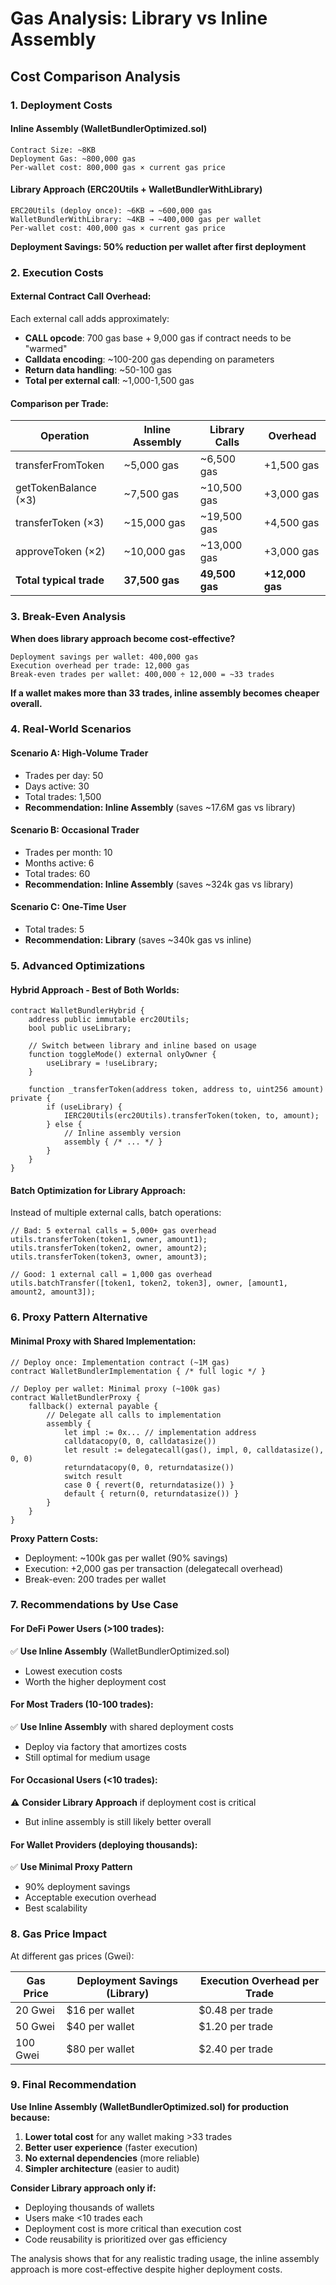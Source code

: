 # Gas Analysis: Library vs Inline Assembly

## Cost Comparison Analysis

### 1. Deployment Costs

#### **Inline Assembly (WalletBundlerOptimized.sol)**
```
Contract Size: ~8KB
Deployment Gas: ~800,000 gas
Per-wallet cost: 800,000 gas × current gas price
```

#### **Library Approach (ERC20Utils + WalletBundlerWithLibrary)**
```
ERC20Utils (deploy once): ~6KB → ~600,000 gas
WalletBundlerWithLibrary: ~4KB → ~400,000 gas per wallet
Per-wallet cost: 400,000 gas × current gas price
```

**Deployment Savings: 50% reduction per wallet after first deployment**

### 2. Execution Costs

#### **External Contract Call Overhead:**
Each external call adds approximately:
- **CALL opcode**: 700 gas base + 9,000 gas if contract needs to be "warmed"
- **Calldata encoding**: ~100-200 gas depending on parameters
- **Return data handling**: ~50-100 gas
- **Total per external call**: ~1,000-1,500 gas

#### **Comparison per Trade:**

| Operation | Inline Assembly | Library Calls | Overhead |
|-----------|----------------|---------------|----------|
| transferFromToken | ~5,000 gas | ~6,500 gas | +1,500 gas |
| getTokenBalance (×3) | ~7,500 gas | ~10,500 gas | +3,000 gas |
| transferToken (×3) | ~15,000 gas | ~19,500 gas | +4,500 gas |
| approveToken (×2) | ~10,000 gas | ~13,000 gas | +3,000 gas |
| **Total typical trade** | **37,500 gas** | **49,500 gas** | **+12,000 gas** |

### 3. Break-Even Analysis

**When does library approach become cost-effective?**

```
Deployment savings per wallet: 400,000 gas
Execution overhead per trade: 12,000 gas
Break-even trades per wallet: 400,000 ÷ 12,000 = ~33 trades
```

**If a wallet makes more than 33 trades, inline assembly becomes cheaper overall.**

### 4. Real-World Scenarios

#### **Scenario A: High-Volume Trader**
- Trades per day: 50
- Days active: 30
- Total trades: 1,500
- **Recommendation: Inline Assembly** (saves ~17.6M gas vs library)

#### **Scenario B: Occasional Trader**
- Trades per month: 10
- Months active: 6
- Total trades: 60
- **Recommendation: Inline Assembly** (saves ~324k gas vs library)

#### **Scenario C: One-Time User**
- Total trades: 5
- **Recommendation: Library** (saves ~340k gas vs inline)

### 5. Advanced Optimizations

#### **Hybrid Approach - Best of Both Worlds:**

```solidity
contract WalletBundlerHybrid {
    address public immutable erc20Utils;
    bool public useLibrary;
    
    // Switch between library and inline based on usage
    function toggleMode() external onlyOwner {
        useLibrary = !useLibrary;
    }
    
    function _transferToken(address token, address to, uint256 amount) private {
        if (useLibrary) {
            IERC20Utils(erc20Utils).transferToken(token, to, amount);
        } else {
            // Inline assembly version
            assembly { /* ... */ }
        }
    }
}
```

#### **Batch Optimization for Library Approach:**
Instead of multiple external calls, batch operations:

```solidity
// Bad: 5 external calls = 5,000+ gas overhead
utils.transferToken(token1, owner, amount1);
utils.transferToken(token2, owner, amount2);
utils.transferToken(token3, owner, amount3);

// Good: 1 external call = 1,000 gas overhead
utils.batchTransfer([token1, token2, token3], owner, [amount1, amount2, amount3]);
```

### 6. Proxy Pattern Alternative

#### **Minimal Proxy with Shared Implementation:**

```solidity
// Deploy once: Implementation contract (~1M gas)
contract WalletBundlerImplementation { /* full logic */ }

// Deploy per wallet: Minimal proxy (~100k gas)
contract WalletBundlerProxy {
    fallback() external payable {
        // Delegate all calls to implementation
        assembly {
            let impl := 0x... // implementation address
            calldatacopy(0, 0, calldatasize())
            let result := delegatecall(gas(), impl, 0, calldatasize(), 0, 0)
            returndatacopy(0, 0, returndatasize())
            switch result
            case 0 { revert(0, returndatasize()) }
            default { return(0, returndatasize()) }
        }
    }
}
```

**Proxy Pattern Costs:**
- Deployment: ~100k gas per wallet (90% savings)
- Execution: +2,000 gas per transaction (delegatecall overhead)
- Break-even: 200 trades per wallet

### 7. Recommendations by Use Case

#### **For DeFi Power Users (>100 trades):**
✅ **Use Inline Assembly** (WalletBundlerOptimized.sol)
- Lowest execution costs
- Worth the higher deployment cost

#### **For Most Traders (10-100 trades):**
✅ **Use Inline Assembly** with shared deployment costs
- Deploy via factory that amortizes costs
- Still optimal for medium usage

#### **For Occasional Users (<10 trades):**
⚠️ **Consider Library Approach** if deployment cost is critical
- But inline assembly is still likely better overall

#### **For Wallet Providers (deploying thousands):**
✅ **Use Minimal Proxy Pattern**
- 90% deployment savings
- Acceptable execution overhead
- Best scalability

### 8. Gas Price Impact

At different gas prices (Gwei):

| Gas Price | Deployment Savings (Library) | Execution Overhead per Trade |
|-----------|----------------------------|----------------------------|
| 20 Gwei   | $16 per wallet | $0.48 per trade |
| 50 Gwei   | $40 per wallet | $1.20 per trade |
| 100 Gwei  | $80 per wallet | $2.40 per trade |

### 9. Final Recommendation

**Use Inline Assembly (WalletBundlerOptimized.sol) for production because:**

1. **Lower total cost** for any wallet making >33 trades
2. **Better user experience** (faster execution)
3. **No external dependencies** (more reliable)
4. **Simpler architecture** (easier to audit)

**Consider Library approach only if:**
- Deploying thousands of wallets
- Users make <10 trades each
- Deployment cost is more critical than execution cost
- Code reusability is prioritized over gas efficiency

The analysis shows that for any realistic trading usage, the inline assembly approach is more cost-effective despite higher deployment costs.
